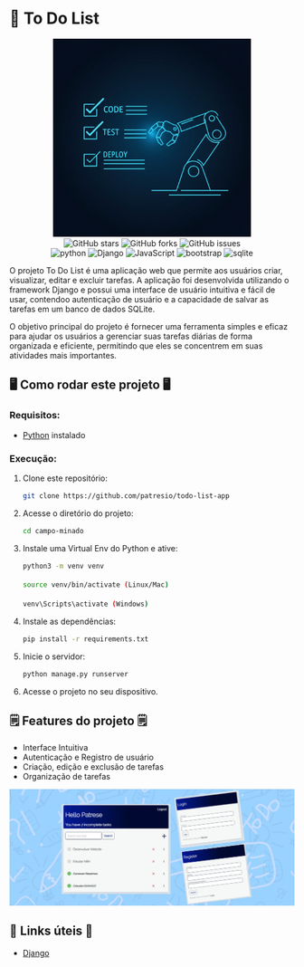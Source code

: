 # 📝 To Do List

<div align="center">
<img src="https://github.com/patresio/todo-list-app/raw/main/.gitassets/capa.png" width="350" />

<div data-badges>
    <img src="https://img.shields.io/github/stars/patresio/todo-list-app?style=for-the-badge" alt="GitHub stars" />
    <img src="https://img.shields.io/github/forks/patresio/todo-list-app?style=for-the-badge" alt="GitHub forks" />
    <img src="https://img.shields.io/github/issues/patresio/todo-list-app?style=for-the-badge" alt="GitHub issues" />
</div>

<div data-badges>
    <img src="https://img.shields.io/badge/Python-14354C?style=for-the-badge&logo=python&logoColor=white" alt="python" />
    <img src="https://img.shields.io/badge/Django-092E20?style=for-the-badge&logo=django&logoColor=white" alt="Django" />
    <img src="https://img.shields.io/badge/javascript-%23F7DF1E.svg?style=for-the-badge&logo=javascript&logoColor=black" alt="JavaScript" />
    <img src="https://img.shields.io/badge/Bootstrap-563D7C?style=for-the-badge&logo=bootstrap&logoColor=white" alt="bootstrap" />
    <img src="https://img.shields.io/badge/SQLite-07405E?style=for-the-badge&logo=sqlite&logoColor=white" alt="sqlite" />
</div>
</div>

O projeto To Do List é uma aplicação web que permite aos usuários criar, visualizar, editar e excluir tarefas. A aplicação foi desenvolvida utilizando o framework Django e possui uma interface de usuário intuitiva e fácil de usar, contendoo autenticação de usuário e a capacidade de salvar as tarefas em um banco de dados SQLite.

O objetivo principal do projeto é fornecer uma ferramenta simples e eficaz para ajudar os usuários a gerenciar suas tarefas diárias de forma organizada e eficiente, permitindo que eles se concentrem em suas atividades mais importantes.

## 🖥️ Como rodar este projeto 🖥️

### Requisitos:

- [Python](https://python.org) instalado

### Execução:

1. Clone este repositório:

   ```sh
   git clone https://github.com/patresio/todo-list-app
   ```

2. Acesse o diretório do projeto:

   ```sh
   cd campo-minado
   ```

3. Instale uma Virtual Env do Python e ative:

   ```sh
   python3 -m venv venv

   source venv/bin/activate (Linux/Mac)

   venv\Scripts\activate (Windows)
   ```

4. Instale as dependências:

   ```sh
   pip install -r requirements.txt
   ```

5. Inicie o servidor:

   ```sh
   python manage.py runserver
   ```

6. Acesse o projeto no seu dispositivo.

## 🗒️ Features do projeto 🗒️

- Interface Intuitiva
- Autenticação e Registro de usuário
- Criação, edição e exclusão de tarefas
- Organização de tarefas

![](https://github.com/patresio/todo-list-app/raw/main/.gitassets/2.jpg)

## 💎 Links úteis 💎

- [Django](https://docs.djangoproject.com/en/4.2/)
